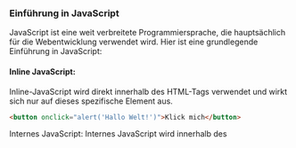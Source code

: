 ### Einführung in JavaScript

JavaScript ist eine weit verbreitete Programmiersprache, die hauptsächlich für die Webentwicklung verwendet wird. Hier ist eine grundlegende Einführung in JavaScript:

#### Inline JavaScript:

Inline-JavaScript wird direkt innerhalb des HTML-Tags verwendet und wirkt sich nur auf dieses spezifische Element aus.

```html
<button onclick="alert('Hallo Welt!')">Klick mich</button>
```

Internes JavaScript:
Internes JavaScript wird innerhalb des <script>-Tags im <head>- oder <body>-Bereich des HTML-Dokuments definiert.

```html
<!DOCTYPE html>
<html lang="en">
<head>
    <meta charset="UTF-8">
    <meta name="viewport" content="width=device-width, initial-scale=1.0">
    <title>Internes JavaScript</title>
    <script>
        function greet() {
            alert('Hallo Welt!');
        }
    </script>
</head>
<body>
    <button onclick="greet()">Klick mich</button>
</body>
</html>

```

Externes JavaScript:
Externes JavaScript wird in einer separaten Datei mit der Erweiterung .js definiert und dann mit dem <script>-Tag im <head>- oder <body>-Bereich des HTML-Dokuments verknüpft.

```javascript
function greet() {
    alert('Hallo Welt!');
}
```

index.html:

```html
<!DOCTYPE html>
<html lang="en">
<head>
    <meta charset="UTF-8">
    <meta name="viewport" content="width=device-width, initial-scale=1.0">
    <title>Externes JavaScript</title>
    <script src="script.js"></script>
</head>
<body>
    <button onclick="greet()">Klick mich</button>
</body>
</html>

```
